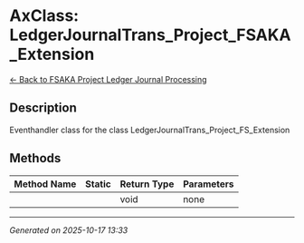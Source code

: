 # AxClass: LedgerJournalTrans_Project_FSAKA_Extension

[← Back to FSAKA Project Ledger Journal Processing](../README.md)

## Description

<summary> Eventhandler class for the class <c>LedgerJournalTrans_Project_FS_Extension</c> </summary>

## Methods

| Method Name | Static | Return Type | Parameters |
|-------------|--------|-------------|------------|
|  |  | void | none |

---

*Generated on 2025-10-17 13:33*
